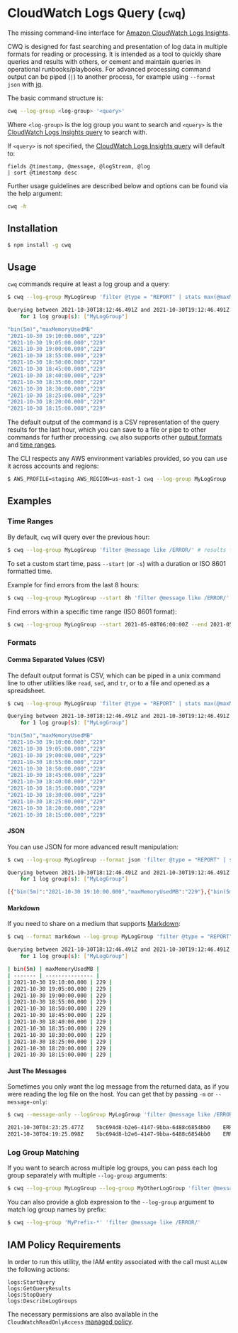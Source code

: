 # CloudWatch Logs Query (`cwq`)

The missing command-line interface for [Amazon CloudWatch Logs Insights](https://docs.aws.amazon.com/AmazonCloudWatch/latest/logs/AnalyzingLogData.html).

CWQ is designed for fast searching and presentation of log data in multiple formats for reading or processing. It is intended as a tool to quickly share queries and results with others, or cement and maintain queries in operational runbooks/playbooks. For advanced processing command output can be piped (`|`) to another process, for example using `--format json` with [jq](https://stedolan.github.io/jq/).

The basic command structure is:

```bash
cwq --log-group <log-group> '<query>'
```

Where `<log-group>` is the log group you want to search and `<query>` is the [CloudWatch Logs Insights query](https://docs.aws.amazon.com/AmazonCloudWatch/latest/logs/CWL_QuerySyntax.html) to search with.

If `<query>` is not specified, the [CloudWatch Logs Insights query](https://docs.aws.amazon.com/AmazonCloudWatch/latest/logs/CWL_QuerySyntax.html) will default to:

```
fields @timestamp, @message, @logStream, @log
| sort @timestamp desc
```

Further usage guidelines are described below and options can be found via the help argument:

```bash
cwq -h
```

## Installation

```bash
$ npm install -g cwq
```

## Usage

`cwq` commands require at least a log group and a query:

```bash
$ cwq --log-group MyLogGroup 'filter @type = "REPORT" | stats max(@maxMemoryUsed / 1000 / 1000) as maxMemoryUsedMB by bin(5m)'

Querying between 2021-10-30T18:12:46.491Z and 2021-10-30T19:12:46.491Z
    for 1 log group(s): ["MyLogGroup"]

"bin(5m)","maxMemoryUsedMB"
"2021-10-30 19:10:00.000","229"
"2021-10-30 19:05:00.000","229"
"2021-10-30 19:00:00.000","229"
"2021-10-30 18:55:00.000","229"
"2021-10-30 18:50:00.000","229"
"2021-10-30 18:45:00.000","229"
"2021-10-30 18:40:00.000","229"
"2021-10-30 18:35:00.000","229"
"2021-10-30 18:30:00.000","229"
"2021-10-30 18:25:00.000","229"
"2021-10-30 18:20:00.000","229"
"2021-10-30 18:15:00.000","229"
```

The default output of the command is a CSV representation of the query results for the last hour, which you can save to a file or pipe to other commands for further processing. `cwq` also supports other [output formats](#formats) and [time ranges](#time-ranges).

The CLI respects any AWS environment variables provided, so you can use it across accounts and regions:

```bash
$ AWS_PROFILE=staging AWS_REGION=us-east-1 cwq --log-group MyLogGroup 'filter @message like /ERROR/'
```

## Examples

### Time Ranges

By default, `cwq` will query over the previous hour:

```bash
$ cwq --log-group MyLogGroup 'filter @message like /ERROR/' # results for last hour returned
```

To set a custom start time, pass `--start` (or `-s`) with a duration or ISO 8601 formatted time.

Example for find errors from the last 8 hours:

```bash
$ cwq --log-group MyLogGroup --start 8h 'filter @message like /ERROR/'
```

Find errors within a specific time range (ISO 8601 format):

```bash
$ cwq --log-group MyLogGroup --start 2021-05-08T06:00:00Z --end 2021-05-08T12:00:00Z 'filter @message like /ERROR/'
```

### Formats

#### Comma Separated Values (CSV)

The default output format is CSV, which can be piped in a unix command line to other utilities like `read`, `sed`, and `tr`, or to a file and opened as a spreadsheet.

```bash
$ cwq --log-group MyLogGroup 'filter @type = "REPORT" | stats max(@maxMemoryUsed / 1000 / 1000) as maxMemoryUsedMB by bin(5m)'

Querying between 2021-10-30T18:12:46.491Z and 2021-10-30T19:12:46.491Z
    for 1 log group(s): ["MyLogGroup"]

"bin(5m)","maxMemoryUsedMB"
"2021-10-30 19:10:00.000","229"
"2021-10-30 19:05:00.000","229"
"2021-10-30 19:00:00.000","229"
"2021-10-30 18:55:00.000","229"
"2021-10-30 18:50:00.000","229"
"2021-10-30 18:45:00.000","229"
"2021-10-30 18:40:00.000","229"
"2021-10-30 18:35:00.000","229"
"2021-10-30 18:30:00.000","229"
"2021-10-30 18:25:00.000","229"
"2021-10-30 18:20:00.000","229"
"2021-10-30 18:15:00.000","229"
```

#### JSON

You can use JSON for more advanced result manipulation:

```bash
$ cwq --log-group MyLogGroup --format json 'filter @type = "REPORT" | stats max(@maxMemoryUsed / 1000 / 1000) as maxMemoryUsedMB by bin(5m)'

Querying between 2021-10-30T18:12:46.491Z and 2021-10-30T19:12:46.491Z
    for 1 log group(s): ["MyLogGroup"]

[{"bin(5m)":"2021-10-30 19:10:00.000","maxMemoryUsedMB":"229"},{"bin(5m)":"2021-10-30 19:05:00.000","maxMemoryUsedMB":"229"},{"bin(5m)":"2021-10-30 19:00:00.000","maxMemoryUsedMB":"229"},{"bin(5m)":"2021-10-30 18:55:00.000","maxMemoryUsedMB":"229"},{"bin(5m)":"2021-10-30 18:50:00.000","maxMemoryUsedMB":"229"},{"bin(5m)":"2021-10-30 18:45:00.000","maxMemoryUsedMB":"229"},{"bin(5m)":"2021-10-30 18:40:00.000","maxMemoryUsedMB":"229"},{"bin(5m)":"2021-10-30 18:35:00.000","maxMemoryUsedMB":"229"},{"bin(5m)":"2021-10-30 18:30:00.000","maxMemoryUsedMB":"229"},{"bin(5m)":"2021-10-30 18:25:00.000","maxMemoryUsedMB":"229"},{"bin(5m)":"2021-10-30 18:20:00.000","maxMemoryUsedMB":"229"},{"bin(5m)":"2021-10-30 18:15:00.000","maxMemoryUsedMB":"229"}]
```

#### Markdown

If you need to share on a medium that supports [Markdown](https://en.wikipedia.org/wiki/Markdown):

```bash
$ cwq --format markdown --log-group MyLogGroup 'filter @type = "REPORT" | stats max(@maxMemoryUsed / 1000 / 1000) as maxMemoryUsedMB by bin(5m)'

Querying between 2021-10-30T18:12:46.491Z and 2021-10-30T19:12:46.491Z
    for 1 log group(s): ["MyLogGroup"]

| bin(5m) | maxMemoryUsedMB |
| ------- | --------------- |
| 2021-10-30 19:10:00.000 | 229 |
| 2021-10-30 19:05:00.000 | 229 |
| 2021-10-30 19:00:00.000 | 229 |
| 2021-10-30 18:55:00.000 | 229 |
| 2021-10-30 18:50:00.000 | 229 |
| 2021-10-30 18:45:00.000 | 229 |
| 2021-10-30 18:40:00.000 | 229 |
| 2021-10-30 18:35:00.000 | 229 |
| 2021-10-30 18:30:00.000 | 229 |
| 2021-10-30 18:25:00.000 | 229 |
| 2021-10-30 18:20:00.000 | 229 |
| 2021-10-30 18:15:00.000 | 229 |
```

#### Just The Messages

Sometimes you only want the log message from the returned data, as if you were reading the log file on the host. You can get that by passing `-m` or `--message-only`:

```bash
$ cwq --message-only --logGroup MyLogGroup 'filter @message like /ERROR/'

2021-10-30T04:23:25.477Z	5bc694d8-b2e6-4147-9bba-6488c6854bb0	ERROR	Something broke
2021-10-30T04:19:25.098Z	5bc694d8-b2e6-4147-9bba-6488c6854bb0	ERROR	Something else broke
```

### Log Group Matching

If you want to search across multiple log groups, you can pass each log group separately with multiple `--log-group` arguments:

```bash
$ cwq --log-group MyLogGroup --log-group MyOtherLogGroup 'filter @message like /ERROR/'
```

You can also provide a glob expression to the `--log-group` argument to match log group names by prefix:

```bash
$ cwq --log-group 'MyPrefix-*' 'filter @message like /ERROR/'
```

## IAM Policy Requirements

In order to run this utility, the IAM entity associated with the call must `ALLOW` the following actions:

```
logs:StartQuery
logs:GetQueryResults
logs:StopQuery
logs:DescribeLogGroups
```

The necessary permissions are also available in the `CloudWatchReadOnlyAccess` [managed policy](https://docs.aws.amazon.com/IAM/latest/UserGuide/access_policies_managed-vs-inline.html#aws-managed-policies).